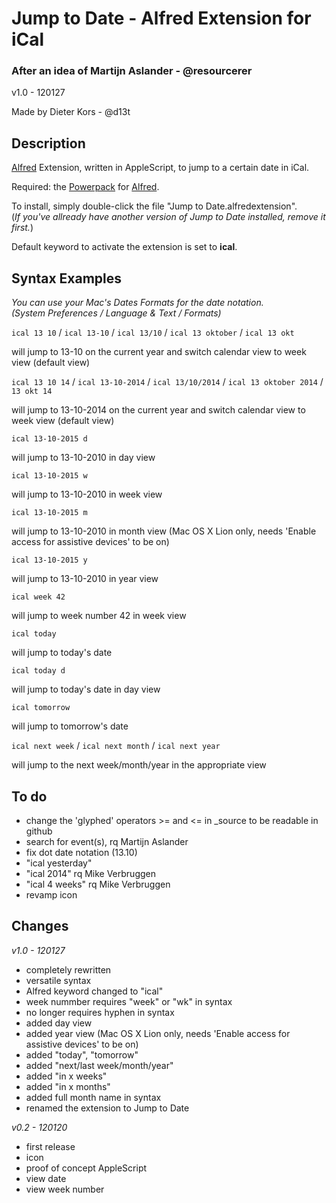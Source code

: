 # Jump to Date - Alfred Extension for iCal #

### After an idea of Martijn Aslander - @resourcerer ###

v1.0 - 120127

Made by Dieter Kors - @d13t

## Description ##

[Alfred](http://www.alfredapp.com) Extension, written in AppleScript, to jump to a certain date in iCal.

Required: the [Powerpack](http://www.alfredapp.com/powerpack/) for [Alfred](http://www.alfredapp.com).

To install, simply double-click the file "Jump to Date.alfredextension".  
(*If you've allready have another version of Jump to Date installed, remove it first.*)

Default keyword to activate the extension is set to **ical**.

## Syntax Examples ##

*You can use your Mac's Dates Formats for the date notation.  
(System Preferences / Language & Text / Formats)*


`ical 13 10` / `ical 13-10` / `ical 13/10` / `ical 13 oktober` / `ical 13 okt`

will jump to 13-10 on the current year and switch calendar view to week view (default view)

`ical 13 10 14` / `ical 13-10-2014` / `ical 13/10/2014` / `ical 13 oktober 2014` / `13 okt 14`

will jump to 13-10-2014 on the current year and switch calendar view to week view (default view)

`ical 13-10-2015 d`

will jump to 13-10-2010 in day view

`ical 13-10-2015 w`

will jump to 13-10-2010 in week view

`ical 13-10-2015 m`

will jump to 13-10-2010 in month view (Mac OS X Lion only, needs 'Enable access for assistive devices' to be on)

`ical 13-10-2015 y`

will jump to 13-10-2010 in year view

`ical week 42`

will jump to week number 42 in week view

`ical today`

will jump to today's date

`ical today d`

will jump to today's date in day view

`ical tomorrow`

will jump to tomorrow's date

`ical next week` / `ical next month` / `ical next year`

will jump to the next week/month/year in the appropriate view


## To do ##

- change the 'glyphed' operators >= and <= in _source to be readable in github
- search for event(s), rq Martijn Aslander
- fix dot date notation (13.10)
- "ical yesterday"
- "ical 2014" rq Mike Verbruggen
- "ical 4 weeks" rq Mike Verbruggen
- revamp icon

## Changes ##

*v1.0 - 120127*

- completely rewritten
- versatile syntax
- Alfred keyword changed to "ical"
- week nummber requires "week" or "wk" in syntax
- no longer requires hyphen in syntax
- added day view
- added year view (Mac OS X Lion only, needs 'Enable access for assistive devices' to be on)
- added "today", "tomorrow"
- added "next/last week/month/year"
- added "in x weeks"
- added "in x months"
- added full month name in syntax
- renamed the extension to Jump to Date

*v0.2 - 120120*

- first release
- icon
- proof of concept AppleScript
- view date
- view week number